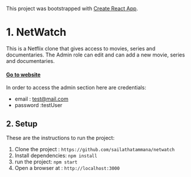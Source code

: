 This project was bootstrapped with [Create React App](https://github.com/facebook/create-react-app).

# 1. NetWatch

This is a Netflix clone that gives access to movies, series and documentaries. The Admin role can edit and can add a new movie, series and documentaries.

#### [Go to website](https://netwatch-bca11.web.app/)

In order to access the admin section here are credentials:

- email : test@mail.com
- password :testUser

## 2. Setup

These are the instructions to run the project:

1. Clone the project :
   `https://github.com/sailathatammana/netwatch`
2. Install dependencies:
   `npm install`
3. run the project:
   `npm start`
4. Open a browser at : `http://localhost:3000`
